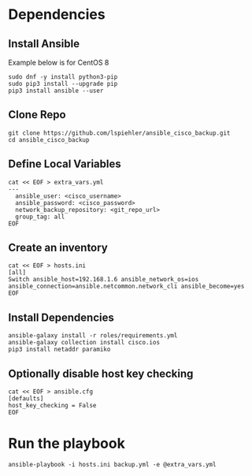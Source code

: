 # Dependencies

## Install Ansible
Example below is for CentOS 8
```
sudo dnf -y install python3-pip
sudo pip3 install --upgrade pip
pip3 install ansible --user
```

## Clone Repo
```
git clone https://github.com/lspiehler/ansible_cisco_backup.git
cd ansible_cisco_backup
```

## Define Local Variables
```
cat << EOF > extra_vars.yml
---
  ansible_user: <cisco_username>
  ansible_password: <cisco_password>
  network_backup_repository: <git_repo_url>
  group_tag: all
EOF
```

## Create an inventory
```
cat << EOF > hosts.ini
[all]
Switch ansible_host=192.168.1.6 ansible_network_os=ios ansible_connection=ansible.netcommon.network_cli ansible_become=yes
EOF
```

## Install Dependencies
```
ansible-galaxy install -r roles/requirements.yml
ansible-galaxy collection install cisco.ios
pip3 install netaddr paramiko
```

## Optionally disable host key checking
```
cat << EOF > ansible.cfg
[defaults]
host_key_checking = False
EOF
```

# Run the playbook
```
ansible-playbook -i hosts.ini backup.yml -e @extra_vars.yml
```
